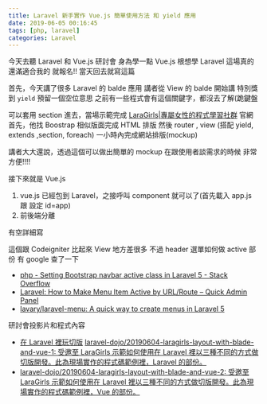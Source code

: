```yaml
---
title: Laravel 新手實作 Vue.js 簡單使用方法 和 yield 應用
date: 2019-06-05 00:16:45
tags: [php, laravel]
categories: Laravel
---
```


今天去聽 Laravel 和 Vue.js 研討會
身為學一點 Vue.js 根想學 Laravel
這場真的還滿適合我的
就報名!!
當天回去就寫這篇

<!--more-->

首先，今天講了很多 Laravel 的 balde 應用
講者從 View 的 balde 開始講
特別獎到 `yield` 預留一個空位意思
之前有一些程式會有這個關鍵字，都沒去了解(跪鍵盤

可以套用 section 進去，當場示範完成 [LaraGirls|專屬女性的程式學習社群](https://www.laragirls.org/) 官網
首先，他找 Boostrap 相似版面完成 HTML 排版
然後 router , view (搭配 yield, extends ,section, foreach)
一小時內完成網站排版(mockup)

講者大大還說，透過這個可以做出簡單的 mockup
在跟使用者談需求的時候
非常方便!!!!

接下來就是 Vue.js

1. vue.js 已經包到 Laravel，之接呼叫 component 就可以了(首先載入 app.js 跟 設定 id=app)
2. 前後端分離

有空詳細寫

這個跟 Codeigniter 比起來 View 地方差很多
不過 header 選單如何做 active 部份
有 google 查了一下

- [php - Setting Bootstrap navbar active class in Laravel 5 - Stack Overflow](https://stackoverflow.com/questions/29837555/setting-bootstrap-navbar-active-class-in-laravel-5)
- [Laravel: How to Make Menu Item Active by URL/Route – Quick Admin Panel](https://quickadminpanel.com/blog/laravel-how-to-make-menu-item-active-by-urlroute/)
- [lavary/laravel-menu: A quick way to create menus in Laravel 5](https://github.com/lavary/laravel-menu)

研討會投影片和程式內容

- [在 Laravel 裡玩切版](https://www.slideshare.net/shengyou/layout-with-blade-and-vue/)
  [laravel-dojo/20190604-laragirls-layout-with-blade-and-vue-1: 受邀至 LaraGirls 示範如何使用在 Laravel 裡以三種不同的方式做切版開發。此為現場實作的程式碼範例裡，Laravel 的部份。](https://github.com/laravel-dojo/20190604-laragirls-layout-with-blade-and-vue-1)
- [laravel-dojo/20190604-laragirls-layout-with-blade-and-vue-2: 受邀至 LaraGirls 示範如何使用在 Laravel 裡以三種不同的方式做切版開發。此為現場實作的程式碼範例裡，Vue 的部份。](https://github.com/laravel-dojo/20190604-laragirls-layout-with-blade-and-vue-2)
